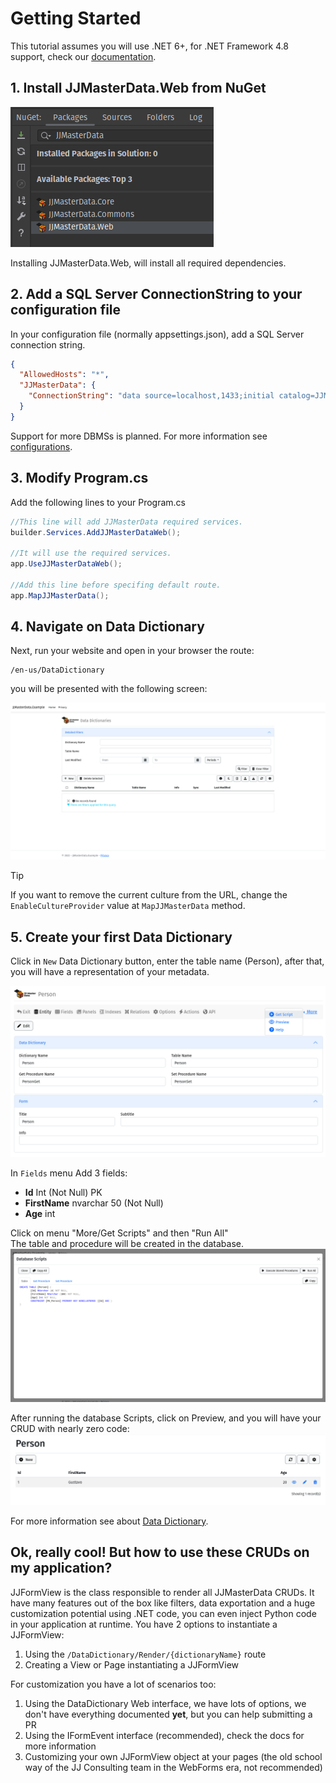 # Getting Started

This tutorial assumes you will use .NET 6+, for .NET Framework 4.8 support,
check our [documentation](miscellaneous/netframework.md).

## 1. Install JJMasterData.Web from NuGet
![JJMasterData Nuget](../media/NuGet.png)

Installing JJMasterData.Web, will install all required dependencies.

## 2. Add a SQL Server ConnectionString to your configuration file
In your configuration file (normally appsettings.json), add a SQL Server connection string. 

```json
{
  "AllowedHosts": "*",
  "JJMasterData": {
    "ConnectionString": "data source=localhost,1433;initial catalog=JJMasterData;Integrated Security=True"
  }
}
```
Support for more DBMSs is planned. 
For more information see [configurations](configurations.md).

## 3. Modify Program.cs
Add the following lines to your Program.cs
```csharp
//This line will add JJMasterData required services.
builder.Services.AddJJMasterDataWeb();

//It will use the required services.
app.UseJJMasterDataWeb();

//Add this line before specifing default route.
app.MapJJMasterData();
```

## 4. Navigate on Data Dictionary
Next, run your website and open in your browser the route:
```
/en-us/DataDictionary
```
you will be presented with the following screen:

![DataDictionaries Home](../media/DataDictionariesHome.png)

> [!TIP] 
> If you want to remove the current culture from the URL, change the `EnableCultureProvider` value at `MapJJMasterData` method.

## 5. Create your first Data Dictionary
Click in `New` Data Dictionary button, enter the table name (Person), after that, you will have a representation of your metadata.

![Person Data Dictionary](../media/PersonDataDictionary.png)

In `Fields` menu Add 3 fields:
 - **Id** Int (Not Null) PK
 - **FirstName** nvarchar 50 (Not Null)
 - **Age** int

Click on menu "More/Get Scripts" and then "Run All"<br>
The table and procedure will be created in the database.
![Person Scripts.png](../media/PersonScripts.png)

After running the database Scripts, click on Preview, 
and you will have your CRUD with nearly zero code:
![Person CRUD](../media/PersonCRUD.png)

For more information see about [Data Dictionary](tutorials/creating_data_dictionary.md).

## Ok, really cool! But how to use these CRUDs on my application?
JJFormView is the class responsible to render all JJMasterData CRUDs. It have many features out of the box like filters, data exportation and
a huge customization potential using .NET code, you can even inject Python code in your application at runtime.
You have 2 options to instantiate a JJFormView:

1. Using the `/DataDictionary/Render/{dictionaryName}` route
2. Creating a View or Page instantiating a JJFormView

For customization you have a lot of scenarios too:
1. Using the DataDictionary Web interface, we have lots of options, we don't have everything documented **yet**, but you can help submitting a PR
2. Using the IFormEvent interface (recommended), check the docs for more information
3. Customizing your own JJFormView object at your pages (the old school way of the JJ Consulting team in the WebForms era, not recommended)
